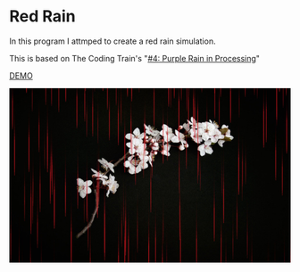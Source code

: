 # Red Rain
In this program I attmped to create a red rain simulation.

This is based on The Coding Train's "[#4: Purple Rain in Processing](https://youtu.be/KkyIDI6rQJI)"

[DEMO](https://sho373.github.io/CodingChallenge/11_Red_Rain/)

![alt tag](example.png)
